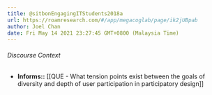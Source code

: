 ```yaml
---
title: @sitbonEngagingITStudents2018a
url: https://roamresearch.com/#/app/megacoglab/page/ik2jUBpab
author: Joel Chan
date: Fri May 14 2021 23:27:45 GMT+0800 (Malaysia Time)
---
```




###### Discourse Context

- **Informs::** [[QUE - What tension points exist between the goals of diversity and depth of user participation in participatory design]]
